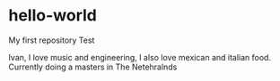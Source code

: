 # hello-world
My first repository
Test

Ivan, I love music and engineering, I also love mexican and italian food.
Currently doing a masters in The Netehralnds
